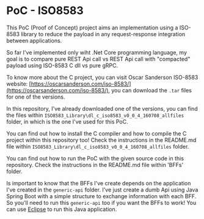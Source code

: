 # PoC - ISO8583

This PoC (Proof of Concept) project aims an implementation using a ISO-8583 library to reduce the payload in any request-response integration between applications.

So far I've implemented only wiht .Net Core programming language, my goal is to compare pure REST Api call vs REST Api call with "compacted" payload using ISO-8583 C dll vs pure gRPC.

To know more about the C project, you can visit Oscar Sanderson ISO-8583 website: [https://oscarsanderson.com/iso-8583/](https://oscarsanderson.com/iso-8583/), you can download the `.tar` files for one of the versions.

In this repository, I've already downloaded one of the versions, you can find the files within `ISO8583_Library\dl_c_iso8583_v0_0_4_160708_allfiles` folder, in which is the one I've used for this PoC.

You can find out how to install the C compiler and how to compile the C project within this repository too! Check the instructions in the README.md file within `ISO8583_Library\dl_c_iso8583_v0_0_4_160708_allfiles` folder.

You can find out how to run the PoC with the given source code in this repository. Check the instructions in the README.md file within 'BFFs' folder.

Is important to know that the BFFs I've create depends on the application I've created in the `generic-api` folder. I've just create a dumb Api using Java Spring Boot with a simple structure to exchange information with each BFF. So you'll need to run this `generic-api` too if you want the BFFs to work! You can use [Eclipse](https://www.eclipse.org/) to run this Java application.